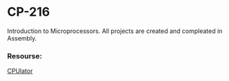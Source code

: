# CP-216
Introduction to Microprocessors. All projects are created and compleated in Assembly.

### Resourse:
[CPUlator](https://cpulator.01xz.net/?sys=arm-de1soc "Assembly Version of CPUlator")
